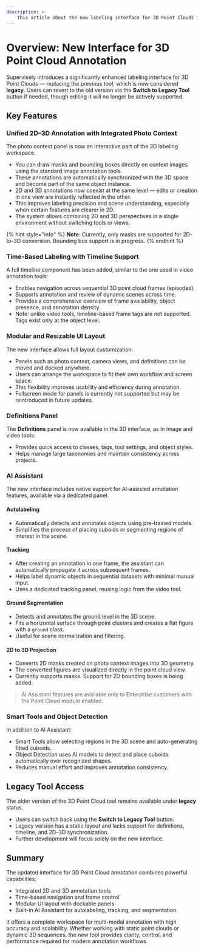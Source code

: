 ```yaml
---
description: >-
    This article about the new labeling interface for 3D Point Clouds in Supervisely that introduces a significantly enhanced workflow, offering extended functionality and improved usability.
---
```


# Overview: New Interface for 3D Point Cloud Annotation

Supervisely introduces a significantly enhanced labeling interface for 3D Point Clouds — replacing the previous tool, which is now considered **legacy**. Users can revert to the old version via the **Switch to Legacy Tool** button if needed, though editing it will no longer be actively supported.

## Key Features

### Unified 2D–3D Annotation with Integrated Photo Context

The photo context panel is now an interactive part of the 3D labeling workspace.

- You can draw masks and bounding boxes directly on context images using the standard image annotation tools.
- These annotations are automatically synchronized with the 3D space and become part of the same object instance.
- 2D and 3D annotations now coexist at the same level — edits or creation in one view are instantly reflected in the other.
- This improves labeling precision and scene understanding, especially when certain features are clearer in 2D.
- The system allows combining 2D and 3D perspectives in a single environment without switching tools or views.

{% hint style="info" %}
**Note**: Currently, only masks are supported for 2D-to-3D conversion. Bounding box support is in progress.
{% endhint %}

### Time-Based Labeling with Timeline Support

A full timeline component has been added, similar to the one used in video annotation tools:

- Enables navigation across sequential 3D point cloud frames (episodes).
- Supports annotation and review of dynamic scenes across time.
- Provides a comprehensive overview of frame availability, object presence, and annotation density.
- Note: unlike video tools, timeline-based frame tags are not supported. Tags exist only at the object level.

### Modular and Resizable UI Layout

The new interface allows full layout customization:

- Panels such as photo context, camera views, and definitions can be moved and docked anywhere.
- Users can arrange the workspace to fit their own workflow and screen space.
- This flexibility improves usability and efficiency during annotation.
- Fullscreen mode for panels is currently not supported but may be reintroduced in future updates.

### Definitions Panel

The **Definitions** panel is now available in the 3D interface, as in image and video tools:

- Provides quick access to classes, tags, tool settings, and object styles.
- Helps manage large taxonomies and maintain consistency across projects.

### AI Assistant

The new interface includes native support for AI-assisted annotation features, available via a dedicated panel.

#### Autolabeling

- Automatically detects and annotates objects using pre-trained models.
- Simplifies the process of placing cuboids or segmenting regions of interest in the scene.

#### Tracking

- After creating an annotation in one frame, the assistant can automatically propagate it across subsequent frames.
- Helps label dynamic objects in sequential datasets with minimal manual input.
- Uses a dedicated tracking panel, reusing logic from the video tool.

#### Ground Segmentation

- Detects and annotates the ground level in the 3D scene.
- Fits a horizontal surface through point clusters and creates a flat figure with a `ground` class.
- Useful for scene normalization and filtering.

#### 2D to 3D Projection

- Converts 2D masks created on photo context images into 3D geometry.
- The converted figures are visualized directly in the point cloud view.
- Currently supports masks. Support for 2D bounding boxes is being added.

> AI Assistant features are available only to Enterprise customers with the Point Cloud module enabled.

### Smart Tools and Object Detection

In addition to AI Assistant:

- Smart Tools allow selecting regions in the 3D scene and auto-generating fitted cuboids.
- Object Detection uses AI models to detect and place cuboids automatically over recognized shapes.
- Reduces manual effort and improves annotation consistency.

## Legacy Tool Access

The older version of the 3D Point Cloud tool remains available under **legacy** status.

- Users can switch back using the **Switch to Legacy Tool** button.
- Legacy version has a static layout and lacks support for definitions, timeline, and 2D–3D synchronization.
- Further development will focus solely on the new interface.

## Summary

The updated interface for 3D Point Cloud annotation combines powerful capabilities:

- Integrated 2D and 3D annotation tools
- Time-based navigation and frame control
- Modular UI layout with dockable panels
- Built-in AI Assistant for autolabeling, tracking, and segmentation

It offers a complete workspace for multi-modal annotation with high accuracy and scalability. Whether working with static point clouds or dynamic 3D sequences, the new tool provides clarity, control, and performance required for modern annotation workflows.